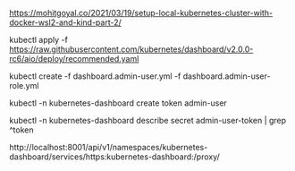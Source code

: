 https://mohitgoyal.co/2021/03/19/setup-local-kubernetes-cluster-with-docker-wsl2-and-kind-part-2/

kubectl apply -f https://raw.githubusercontent.com/kubernetes/dashboard/v2.0.0-rc6/aio/deploy/recommended.yaml

kubectl create -f dashboard.admin-user.yml -f dashboard.admin-user-role.yml

kubectl -n kubernetes-dashboard create token admin-user

kubectl -n kubernetes-dashboard describe secret admin-user-token | grep ^token

http://localhost:8001/api/v1/namespaces/kubernetes-dashboard/services/https:kubernetes-dashboard:/proxy/
